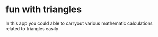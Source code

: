 # fun with triangles

In this app you could able to carryout various mathematic calculations related to triangles easily
